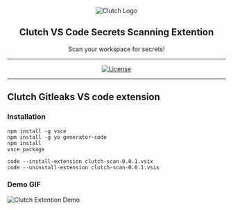 <p align="center">
  <img alt="Clutch Logo" src="https://github.com/user-attachments/assets/f80db7ba-29fc-4061-bfca-53df4b65b7cf" />
  <h2 align="center">Clutch VS Code Secrets Scanning Extention</h2>
  <p align="center">Scan your workspace for secrets!</p>
</p>

---

<div align="center">

[![License](https://img.shields.io/badge/license-MIT-brightgreen)](/LICENSE)

</div>

---
## Clutch Gitleaks VS code extension

### Installation

```
npm install -g vsce
npm install -g yo generator-code
npm install
vsce package
```

```
code --install-extension clutch-scan-0.0.1.vsix
code --uninstall-extension clutch-scan-0.0.1.vsix
```

### Demo GIF

![Clutch Extention Demo](https://github.com/user-attachments/assets/19e502b2-c1d6-4f06-bc08-d187a38db82a)
